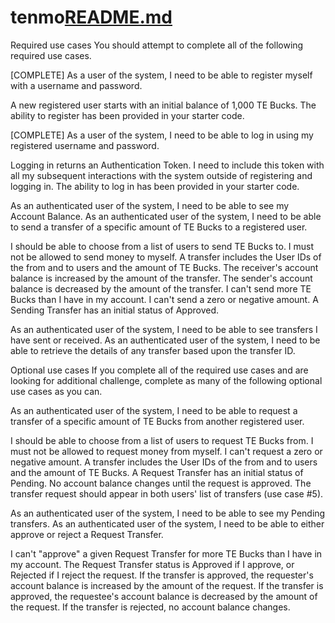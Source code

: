 # tenmo[README.md](https://github.com/SpenceWalker/tenmo/files/8353113/README.md)


Required use cases
You should attempt to complete all of the following required use cases.


[COMPLETE] As a user of the system, I need to be able to register myself with a username and password.

A new registered user starts with an initial balance of 1,000 TE Bucks.
The ability to register has been provided in your starter code.



[COMPLETE] As a user of the system, I need to be able to log in using my registered username and password.

Logging in returns an Authentication Token. I need to include this token with all my subsequent interactions with the system outside of registering and logging in.
The ability to log in has been provided in your starter code.


As an authenticated user of the system, I need to be able to see my Account Balance.
As an authenticated user of the system, I need to be able to send a transfer of a specific amount of TE Bucks to a registered user.

I should be able to choose from a list of users to send TE Bucks to.
I must not be allowed to send money to myself.
A transfer includes the User IDs of the from and to users and the amount of TE Bucks.
The receiver's account balance is increased by the amount of the transfer.
The sender's account balance is decreased by the amount of the transfer.
I can't send more TE Bucks than I have in my account.
I can't send a zero or negative amount.
A Sending Transfer has an initial status of Approved.


As an authenticated user of the system, I need to be able to see transfers I have sent or received.
As an authenticated user of the system, I need to be able to retrieve the details of any transfer based upon the transfer ID.


Optional use cases
If you complete all of the required use cases and are looking for additional challenge, complete as many of the following optional use cases as you can.

As an authenticated user of the system, I need to be able to request a transfer of a specific amount of TE Bucks from another registered user.

I should be able to choose from a list of users to request TE Bucks from.
I must not be allowed to request money from myself.
I can't request a zero or negative amount.
A transfer includes the User IDs of the from and to users and the amount of TE Bucks.
A Request Transfer has an initial status of Pending.
No account balance changes until the request is approved.
The transfer request should appear in both users' list of transfers (use case #5).


As an authenticated user of the system, I need to be able to see my Pending transfers.
As an authenticated user of the system, I need to be able to either approve or reject a Request Transfer.

I can't "approve" a given Request Transfer for more TE Bucks than I have in my account.
The Request Transfer status is Approved if I approve, or Rejected if I reject the request.
If the transfer is approved, the requester's account balance is increased by the amount of the request.
If the transfer is approved, the requestee's account balance is decreased by the amount of the request.
If the transfer is rejected, no account balance changes.
